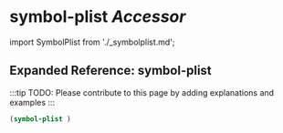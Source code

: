 # **symbol-plist** *Accessor*

import SymbolPlist from './_symbolplist.md';

<SymbolPlist />

## Expanded Reference: symbol-plist

:::tip
TODO: Please contribute to this page by adding explanations and examples
:::

```lisp
(symbol-plist )
```
